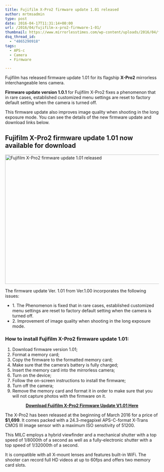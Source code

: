 ```yaml
---
title: Fujifilm X-Pro2 firmware update 1.01 released
author: mrtmsadmin
type: post
date: 2016-04-17T11:31:14+00:00
url: /2016/04/fujifilm-x-pro2-firmware-1-01/
thumbnail: https://www.mirrorlesstimes.com/wp-content/uploads/2016/04/fujifilm-x-pro2-firmware-update-v1-01-bug-fixes-released.jpg
dsq_thread_id:
  - "4865290918"
tags:
  - APS-c
  - Camera
  - Firmware

---
```

Fujifilm has released firmware update 1.01 for its flagship **X-Pro2** mirrorless interchangeable lens camera.

**Firmware update version 1.0.1** for Fujifilm X-Pro2 fixes a phenomenon that in rare cases, established customized menu settings are reset to factory default setting when the camera is turned off.

This firmware update also improves image quality when shooting in the long exposure mode. You can see the details of the new firmware update and download links below.<!--more-->

## Fujifilm X-Pro2 firmware update 1.01 now available for download

<img class="aligncenter wp-image-109 size-full" title="Fujifilm X-Pro2 firmware update 1.01 released" src="https://i1.wp.com/www.mirrorlesstimes.com/wp-content/uploads/2016/04/fujifilm-x-pro2-firmware-update-v1-01-bug-fixes-released.jpg?resize=600%2C424&#038;ssl=1" alt="Fujifilm X-Pro2 firmware update 1.01 released" width="600" height="424" srcset="https://i1.wp.com/www.mirrorlesstimes.com/wp-content/uploads/2016/04/fujifilm-x-pro2-firmware-update-v1-01-bug-fixes-released.jpg?w=680&ssl=1 680w, https://i1.wp.com/www.mirrorlesstimes.com/wp-content/uploads/2016/04/fujifilm-x-pro2-firmware-update-v1-01-bug-fixes-released.jpg?resize=300%2C212&ssl=1 300w" sizes="(max-width: 600px) 100vw, 600px" data-recalc-dims="1" /> 

The firmware update Ver. 1.01 from Ver.1.00 incorporates the following issues:

  * 1. The Phenomenon is fixed that in rare cases, established customized menu settings are reset to factory default setting when the camera is turned off.
  * 2. Improvement of image quality when shooting in the long exposure mode.

### How to install Fujifilm X-Pro2 firmware update 1.01:

  1. Download firmware version 1.01;
  2. Format a memory card;
  3. Copy the firmware to the formatted memory card;
  4. Make sure that the camera’s battery is fully charged;
  5. Insert the memory card into the mirrorless camera;
  6. Turn on the device;
  7. Follow the on-screen instructions to install the firmware;
  8. Turn off the camera;
  9. Remove the memory card and format it in order to make sure that you will not capture photos with the firmware on it.

<p style="text-align: center;">
  <strong><a href="http://www.fujifilm.com/support/digital_cameras/software/firmware/x/xpro2/index.html" target="_blank">Download Fujifilm X-Pro2 Firmware Update V1.01 Here</a></strong>
</p>

The X-Pro2 has been released at the beginning of March 2016 for a price of **$1,699**. It comes packed with a 24.3-megapixel APS-C-format X-Trans CMOS III image sensor with a maximum ISO sensitivity of 51200.

This MILC employs a hybrid viewfinder and a mechanical shutter with a top speed of 1/8000th of a second as well as a fully-electronic shutter with a top speed of 1/32000th of a second.

It is compatible with all X-mount lenses and features built-in WiFi. The shooter can record full HD videos at up to 60fps and offers two memory card slots.
